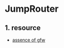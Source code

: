 # JumpRouter
## 1. resource
- [assence of gfw](http://blog.neargle.com/SecNewsBak/drops/%E7%BF%BB%E5%A2%99%E8%B7%AF%E7%94%B1%E5%99%A8%E7%9A%84%E5%8E%9F%E7%90%86%E4%B8%8E%E5%AE%9E%E7%8E%B0%20.html)
 
